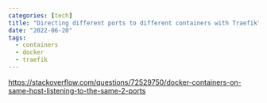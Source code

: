 ```yaml
---
categories: [tech]
title: "Directing different ports to different containers with Traefik"
date: "2022-06-20"
tags:
  - containers
  - docker
  - traefik
---
```


https://stackoverflow.com/questions/72529750/docker-containers-on-same-host-listening-to-the-same-2-ports
